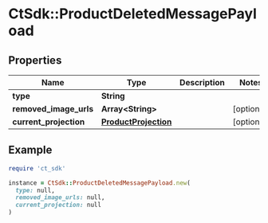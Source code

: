 # CtSdk::ProductDeletedMessagePayload

## Properties

| Name | Type | Description | Notes |
| ---- | ---- | ----------- | ----- |
| **type** | **String** |  |  |
| **removed_image_urls** | **Array&lt;String&gt;** |  | [optional] |
| **current_projection** | [**ProductProjection**](ProductProjection.md) |  | [optional] |

## Example

```ruby
require 'ct_sdk'

instance = CtSdk::ProductDeletedMessagePayload.new(
  type: null,
  removed_image_urls: null,
  current_projection: null
)
```

